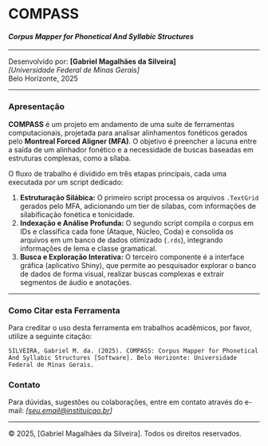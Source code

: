 # COMPASS
#### *Corpus Mapper for Phonetical And Syllabic Structures*
---

Desenvolvido por:
**[Gabriel Magalhães da Silveira]**
<br>*[Universidade Federal de Minas Gerais]*
<br>Belo Horizonte, 2025

---

### Apresentação

**COMPASS** é um projeto em andamento de uma suíte de ferramentas computacionais, projetada para analisar alinhamentos fonéticos gerados pelo **Montreal Forced Aligner (MFA)**. O objetivo é preencher a lacuna entre a saída de um alinhador fonético e a necessidade de buscas baseadas em estruturas complexas, como a sílaba.

O fluxo de trabalho é dividido em três etapas principais, cada uma executada por um script dedicado:

1.  **Estruturação Silábica:** O primeiro script processa os arquivos `.TextGrid` gerados pelo MFA, adicionando um tier de sílabas, com informações de silabificação fonética e tonicidade.
2.  **Indexação e Análise Profunda:** O segundo script compila o corpus em IDs e classifica cada fone (Ataque, Núcleo, Coda) e consolida os arquivos em um banco de dados otimizado (`.rds`), integrando informações de lema e classe gramatical.
3.  **Busca e Exploração Interativa:** O terceiro componente é a interface gráfica (aplicativo Shiny), que permite ao pesquisador explorar o banco de dados de forma visual, realizar buscas complexas e extrair segmentos de áudio e anotações.

---

### Como Citar esta Ferramenta

Para creditar o uso desta ferramenta em trabalhos acadêmicos, por favor, utilize a seguinte citação:

```
SILVEIRA, Gabriel M. da. (2025). COMPASS: Corpus Mapper for Phonetical And Syllabic Structures [Software]. Belo Horizonte: Universidade Federal de Minas Gerais.
```

### Contato

Para dúvidas, sugestões ou colaborações, entre em contato através do e-mail: *[seu.email@instituicao.br]*

---
© 2025, [Gabriel Magalhães da Silveira]. Todos os direitos reservados.
